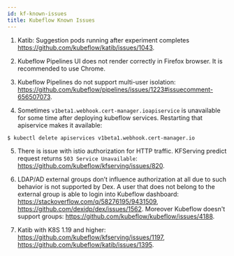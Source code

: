 ```yaml
---
id: kf-known-issues
title: Kubeflow Known Issues 
---
```


1. Katib: Suggestion pods running after experiment completes https://github.com/kubeflow/katib/issues/1043.

2. Kubeflow Pipelines UI does not render correctly in Firefox browser. It is recommended to use Chrome. 

3. Kubeflow Pipelines do not support multi-user isolation: https://github.com/kubeflow/pipelines/issues/1223#issuecomment-656507073.

4. Sometimes `v1beta1.webhook.cert-manager.ioapiservice` is unavailable for some time after deploying kubeflow services. Restarting that apiservice makes it available: 

`$ kubectl delete apiservices v1beta1.webhook.cert-manager.io`

5. There is issue with istio authorization for HTTP traffic. KFServing predict request returns `503 Service Unavailable`: https://github.com/kubeflow/kfserving/issues/820.

6. LDAP/AD external groups don’t influence authorization at all due to such behavior is not supported by Dex. A user that does not belong to the external group is able to login into Kubeflow dashboard: https://stackoverflow.com/q/58276195/9431509, https://github.com/dexidp/dex/issues/1562. Moreover Kubeflow doesn't support groups: https://github.com/kubeflow/kubeflow/issues/4188. 

7. Katib with K8S 1.19 and higher: https://github.com/kubeflow/kfserving/issues/1197, https://github.com/kubeflow/katib/issues/1395.
